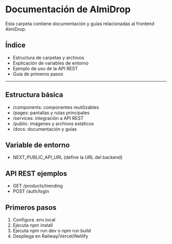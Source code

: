 # Documentación de AlmiDrop

Esta carpeta contiene documentación y guías relacionadas al frontend AlmiDrop.

## Índice
- Estructura de carpetas y archivos
- Explicación de variables de entorno
- Ejemplo de uso de la API REST
- Guía de primeros pasos

---

## Estructura básica
- /components: componentes reutilizables
- /pages: pantallas y rutas principales
- /services: integración a API REST
- /public: imágenes y archivos estáticos
- /docs: documentación y guías

## Variable de entorno
- NEXT_PUBLIC_API_URL (define la URL del backend)

## API REST ejemplos
- GET /products/trending
- POST /auth/login

## Primeros pasos
1. Configura .env.local
2. Ejecuta npm install
3. Ejecuta npm run dev o npm run build
4. Despliega en Railway/Vercel/Netlify
